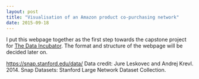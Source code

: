 ```yaml
---
layout: post
title: "Visualisation of an Amazon product co-purchasing network"
date: 2015-09-18
---
```


I put this webpage together as the first step towards the capstone project for [The Data Incubator](https://www.thedataincubator.com). The format and structure of the webpage will be decided later on.


https://snap.stanford.edu/data/
Data credit: Jure Leskovec and Andrej Krevl. 2014. Snap Datasets: Stanford Large Network Dataset Collection.
